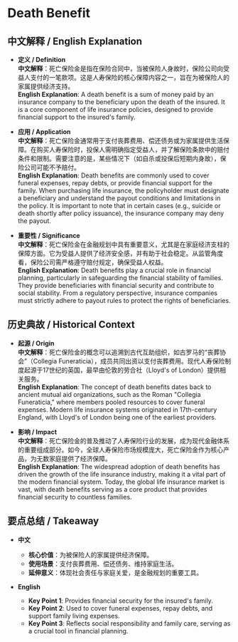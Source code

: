 # Death Benefit

## 中文解释 / English Explanation

* **定义 / Definition**  
  **中文解释**：死亡保险金是指在保险合同中，当被保险人身故时，保险公司向受益人支付的一笔款项。这是人寿保险的核心保障内容之一，旨在为被保险人的家属提供经济支持。  
  **English Explanation**: A death benefit is a sum of money paid by an insurance company to the beneficiary upon the death of the insured. It is a core component of life insurance policies, designed to provide financial support to the insured's family.

* **应用 / Application**  
  **中文解释**：死亡保险金通常用于支付丧葬费用、偿还债务或为家属提供生活保障。在购买人寿保险时，投保人需明确指定受益人，并了解保险条款中的赔付条件和限制。需要注意的是，某些情况下（如自杀或投保后短期内身故），保险公司可能不予赔付。  
  **English Explanation**: Death benefits are commonly used to cover funeral expenses, repay debts, or provide financial support for the family. When purchasing life insurance, the policyholder must designate a beneficiary and understand the payout conditions and limitations in the policy. It is important to note that in certain cases (e.g., suicide or death shortly after policy issuance), the insurance company may deny the payout.

* **重要性 / Significance**  
  **中文解释**：死亡保险金在金融规划中具有重要意义，尤其是在家庭经济支柱的保障方面。它为受益人提供了经济安全感，并有助于社会稳定。从监管角度看，保险公司需严格遵守赔付规定，确保受益人权益。  
  **English Explanation**: Death benefits play a crucial role in financial planning, particularly in safeguarding the financial stability of families. They provide beneficiaries with financial security and contribute to social stability. From a regulatory perspective, insurance companies must strictly adhere to payout rules to protect the rights of beneficiaries.

## 历史典故 / Historical Context

* **起源 / Origin**  
  **中文解释**：死亡保险金的概念可以追溯到古代互助组织，如古罗马的“丧葬协会”（Collegia Funeraticia），成员共同出资以支付丧葬费用。现代人寿保险制度起源于17世纪的英国，最早由伦敦的劳合社（Lloyd's of London）提供相关服务。  
  **English Explanation**: The concept of death benefits dates back to ancient mutual aid organizations, such as the Roman "Collegia Funeraticia," where members pooled resources to cover funeral expenses. Modern life insurance systems originated in 17th-century England, with Lloyd's of London being one of the earliest providers.

* **影响 / Impact**  
  **中文解释**：死亡保险金的普及推动了人寿保险行业的发展，成为现代金融体系的重要组成部分。如今，全球人寿保险市场规模庞大，死亡保险金作为核心产品，为无数家庭提供了经济保障。  
  **English Explanation**: The widespread adoption of death benefits has driven the growth of the life insurance industry, making it a vital part of the modern financial system. Today, the global life insurance market is vast, with death benefits serving as a core product that provides financial security to countless families.

## 要点总结 / Takeaway

* **中文**  
  - **核心价值**：为被保险人的家属提供经济保障。  
  - **使用场景**：支付丧葬费用、偿还债务、维持家庭生活。  
  - **延伸意义**：体现社会责任与家庭关爱，是金融规划的重要工具。  

* **English**  
  - **Key Point 1**: Provides financial security for the insured's family.  
  - **Key Point 2**: Used to cover funeral expenses, repay debts, and support family living expenses.  
  - **Key Point 3**: Reflects social responsibility and family care, serving as a crucial tool in financial planning.